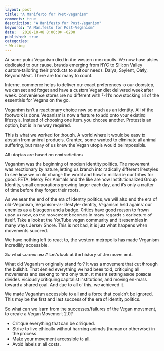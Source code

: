 ```yaml
---
layout: post
title: "A Manifesto for Post-Veganism"
comments: true
description: "A Manifesto for Post-Veganism"
keywords: "A Manifesto for Post-Veganism"
date:   2018-10-08 8:00:00 +0200
published: true
categories:
- Writing
---
```


At some point Veganism died in the western metropolis. We now have aisles dedicated to our cause, brands emerging from NYC to Silicon Valley custom-tailoring their products to suit our needs: Daiya, Soylent, Oatly, Beyond Meat. There are too many to count.

Internet commerce helps to deliver our exact preferences to our doorstep, we can set and forget and have a custom Vegan diet delivered week after week. Convenience stores are no different with 7-11’s now stocking all of the essentials for Vegans on the go. 

Veganism isn’t a reactionary choice now so much as an identity. All of the footwork is done. Veganism is now a feature to add onto your existing lifestyle. Instead of choosing one item, you choose another. Protest is an option, but is in no way required.

This is what we worked for though. A world where it would be easy to abstain from animal products. Granted, some wanted to eliminate all animal suffering, but many of us knew the Vegan utopia would be impossible.

All utopias are based on contradictions. 

Veganism was the beginning of modern identity politics. The movement was reactionary by nature, letting us branch into radically different lifestyles to see how we could change the world and how to militarize our tribes for good. PETA, Mercy For Animals and the like are now Institutionalized Group Identity, small corporations growing larger each day, and it’s only a matter of time before they forget their roots.

As we near the end of the era of identity politics, we will also end the era of old-Veganism, Veganism-as-lifestyle-identity, Veganism held against our enemies as a bludgeon and a badge. Critics have good reason to frown upon us now, as the movement becomes in many regards a caricature of itself. Take a look at the YouTube vegan community and it resembles in many ways Jersey Shore. This is not bad, it is just what happens when movements succeed.

We have nothing left to react to, the western metropolis has made Veganism incredibly accessible.

So what comes next? Let’s look at the history of the movement.

What did Veganism originally stand for? It was a movement that cut through the bullshit. That denied everything we had been told, critiquing all movements and seeking to find only truth. It meant setting aside political divides, viciously critiquing capitalist institutions, and moving en-mass toward a shared goal. And due to all of this, we achieved it. 

We made Veganism accessible to all and a force that couldn’t be ignored. This may be the first and last success of the era of identity politics. 

So what can we learn from the successes/failures of the Vegan movement, to create a Vegan Movement 2.0?

* Critique everything that can be critiqued.
* Strive to live ethically without harming animals (human or otherwise) in the process.
* Make your movement accessible to all.
* Avoid labels at all costs.
